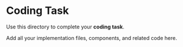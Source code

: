 # Coding Task

Use this directory to complete your **coding task**.

Add all your implementation files, components, and related code here.